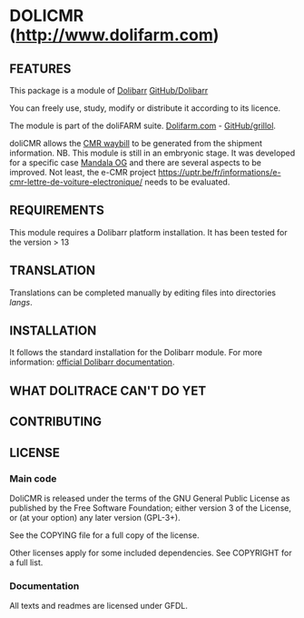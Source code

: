 # DOLICMR (http://www.dolifarm.com)

## FEATURES

<!--
![Screenshot dolitrace](img/screenshot_dolitrace.png?raw=true "DoliTrace"){imgmd}
-->
This package is a module of [Dolibarr](http://www.dolibarr.org) [GitHub/Dolibarr](https://github.com/Dolibarr/dolibarr/)

You can freely use, study, modify or distribute it according to its licence.

The module is part of the doliFARM suite. [Dolifarm.com](https://www.dolifarm.com) - [GitHub/grillol](https://github.com/grillol/dolifarm).

doliCMR allows the [CMR waybill](https://en.wikipedia.org/wiki/CMR_Convention) to be generated from the shipment information. 
NB. This module is still in an embryonic stage. It was developed for a specific case [Mandala OG](http://www.mandalaorganicgrowers.com) and there are several aspects to be improved. Not least, the e-CMR project https://uptr.be/fr/informations/e-cmr-lettre-de-voiture-electronique/ needs to be evaluated.

## REQUIREMENTS
This module requires a Dolibarr platform installation. It has been tested for the version > 13

## TRANSLATION

Translations can be completed manually by editing files into directories *langs*.


## INSTALLATION

It follows the standard installation for the Dolibarr module. For more information: [official Dolibarr documentation](https://wiki.dolibarr.org/).


## WHAT DOLITRACE CAN'T DO YET

## CONTRIBUTING

## LICENSE

### Main code

DoliCMR is released under the terms of the GNU General Public License as published by the Free Software Foundation; either version 3 of the License, or (at your option) any later version (GPL-3+).

See the COPYING file for a full copy of the license.

Other licenses apply for some included dependencies. See COPYRIGHT for a full list.

### Documentation

All texts and readmes are licensed under GFDL.
